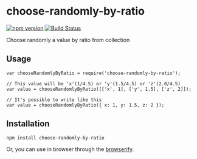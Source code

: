 # choose-randomly-by-ratio

[![npm version](https://badge.fury.io/js/choose-randomly-by-ratio.svg)](http://badge.fury.io/js/choose-randomly-by-ratio)
[![Build Status](https://travis-ci.org/kjirou/choose-randomly-by-ratio.svg?branch=master)](https://travis-ci.org/kjirou/choose-randomly-by-ratio)

Choose randomly a value by ratio from collection


## Usage

```
var chooseRandomlyByRatio = require('choose-randomly-by-ratio');

// This value will be 'x'(1/4.5) or 'y'(1.5/4.5) or 'z'(2.0/4.5)
var value = chooseRandomlyByRatio([['x', 1], ['y', 1.5], ['z', 2]]);

// It's possible to write like this
var value = chooseRandomlyByRatio({ x: 1, y: 1.5, z: 2 });
```


## Installation

```
npm install choose-randomly-by-ratio
```

Or, you can use in browser through the [browserify](https://github.com/substack/node-browserify).
